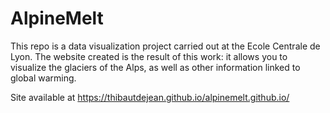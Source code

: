 # AlpineMelt

This repo is a data visualization project carried out at the Ecole Centrale de Lyon. The website created is the result of this work: it allows you to visualize the glaciers of the Alps, as well as other information linked to global warming. 

Site available at https://thibautdejean.github.io/alpinemelt.github.io/
